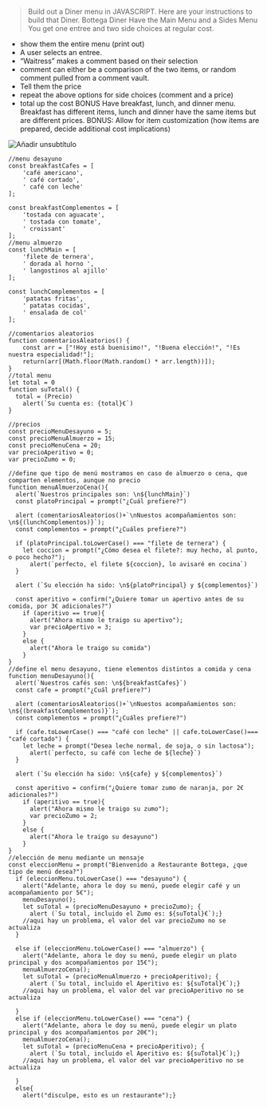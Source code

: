 >Build out a Diner menu in JAVASCRIPT. Here are your instructions to build that Diner.
Bottega Diner
Have the Main Menu and a Sides Menu
You get one entree and two side choices at regular cost.
- show them the entire menu (print out)
- A user selects an entree.
- “Waitress” makes a comment based on their selection
- comment can either be a comparison of the two items, or random comment pulled from a comment vault.
- Tell them the price
- repeat the above options for side choices (comment and a price)
- total up the cost
BONUS
Have breakfast, lunch, and dinner menu. Breakfast has different items, lunch and dinner have the same items but are different prices.
BONUS: Allow for item customization (how items are prepared, decide additional cost implications)


![Añadir unsubtítulo](https://github.com/Dani-Rodriguez-Sanchez/CHECKPOINTS/assets/150516884/5c41ef12-7384-46ea-9450-e7480cd95b4c)


```
//menu desayuno
const breakfastCafes = [ 
    'café americano', 
    ' café cortado', 
    ' café con leche'
];

const breakfastComplementos = [
    'tostada con aguacate',
    ' tostada con tomate',
    ' croissant' 
];
//menu almuerzo
const lunchMain = [
    'filete de ternera',
    ' dorada al horno ',
    ' langostinos al ajillo'
];

const lunchComplementos = [
    'patatas fritas',
    ' patatas cocidas',
    ' ensalada de col'
];

//comentarios aleatorios
function comentariosAleatorios() {
    const arr = ["!Hoy está buenisimo!", "!Buena elección!", "!Es nuestra especialidad!"];
    return(arr[(Math.floor(Math.random() * arr.length))]);
}
//total menu
let total = 0
function suTotal() {
  total = (Precio)
    alert(`Su cuenta es: {total}€`)
}

//precios
const precioMenuDesayuno = 5;
const precioMenuAlmuerzo = 15;
const precioMenuCena = 20;
var precioAperitivo = 0;
var precioZumo = 0;

//define que tipo de menú mostramos en caso de almuerzo o cena, que comparten elementos, aunque no precio
function menuAlmuerzoCena(){
  alert(`Nuestros principales son: \n${lunchMain}`)
  const platoPrincipal = prompt("¿Cuál prefiere?")
  
  alert (comentariosAleatorios()+`\nNuestos acompañamientos son: \n${(lunchComplementos)}`);
  const complementos = prompt("¿Cuáles prefiere?")
  
  if (platoPrincipal.toLowerCase() === "filete de ternera") {
    let coccion = prompt("¿Cómo desea el filete?: muy hecho, al punto, o poco hecho?");
      alert(`perfecto, el filete ${coccion}, lo avisaré en cocina`)
  }
  
  alert (`Su elección ha sido: \n${platoPrincipal} y ${complementos}`)
  
  const aperitivo = confirm("¿Quiere tomar un apertivo antes de su comida, por 3€ adicionales?")
    if (aperitivo == true){
      alert("Ahora mismo le traigo su apertivo");
      var precioApertivo = 3;
    }
    else {
      alert("Ahora le traigo su comida")
    }
}
//define el menu desayuno, tiene elementos distintos a comida y cena
function menuDesayuno(){
  alert(`Nuestros cafés son: \n${breakfastCafes}`)
  const cafe = prompt("¿Cuál prefiere?")
  
  alert (comentariosAleatorios()+`\nNuestos acompañamientos son: \n${(breakfastComplementos)}`);
  const complementos = prompt("¿Cuáles prefiere?")
  
  if (cafe.toLowerCase() === "café con leche" || cafe.toLowerCase()=== "café cortado") {
    let leche = prompt("Desea leche normal, de soja, o sin lactosa");
      alert(`perfecto, su café con leche de ${leche}`)
  }
  
  alert (`Su elección ha sido: \n${cafe} y ${complementos}`)
  
  const aperitivo = confirm("¿Quiere tomar zumo de naranja, por 2€ adicionales?")
    if (aperitivo == true){
      alert("Ahora mismo le traigo su zumo");
      var precioZumo = 2;
    }
    else {
      alert("Ahora le traigo su desayuno")
    }  
}
//elección de menu mediante un mensaje
const eleccionMenu = prompt("Bienvenido a Restaurante Bottega, ¿que tipo de menú desea?")
  if (eleccionMenu.toLowerCase() === "desayuno") {
    alert("Adelante, ahora le doy su menú, puede elegir café y un acompañamiento por 5€");
    menuDesayuno();
    let suTotal = (precioMenuDesayuno + precioZumo); {
      alert (`Su total, incluido el Zumo es: ${suTotal}€`);}
    //aqui hay un problema, el valor del var precioZumo no se actualiza
  }

  else if (eleccionMenu.toLowerCase() === "almuerzo") {
    alert("Adelante, ahora le doy su menú, puede elegir un plato principal y dos acompañamientos por 15€");
    menuAlmuerzoCena();
    let suTotal = (precioMenuAlmuerzo + precioAperitivo); {
      alert (`Su total, incluido el Aperitivo es: ${suTotal}€`);}
    //aqui hay un problema, el valor del var precioAperitivo no se actualiza
   
  }
  else if (eleccionMenu.toLowerCase() === "cena") {
    alert("Adelante, ahora le doy su menú, puede elegir un plato principal y dos acompañamientos por 20€");
    menuAlmuerzoCena();
    let suTotal = (precioMenuCena + precioAperitivo); {
      alert (`Su total, incluido el Aperitivo es: ${suTotal}€`);}
    //aqui hay un problema, el valor del var precioAperitivo no se actualiza

  }
  else{
    alert("disculpe, esto es un restaurante");}

```

